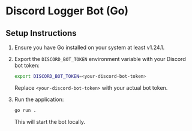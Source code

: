 # Discord Logger Bot (Go)

## Setup Instructions

1. Ensure you have Go installed on your system at least v1.24.1.

3. Export the `DISCORD_BOT_TOKEN` environment variable with your Discord bot token:
   ```bash
   export DISCORD_BOT_TOKEN=<your-discord-bot-token>
   ```

   Replace `<your-discord-bot-token>` with your actual bot token.

4. Run the application:
   ```bash
   go run .
   ```

   This will start the bot locally.
